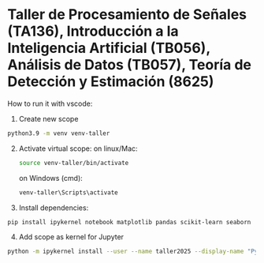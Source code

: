 # Taller de Procesamiento de Señales (TA136), Introducción a la Inteligencia Artificial (TB056), Análisis de Datos (TB057), Teoría de Detección y Estimación (8625)

How to run it with vscode:

1. Create new scope
```bash 
python3.9 -m venv venv-taller
```

2. Activate virtual scope:
    on linux/Mac:
    ```bash 
    source venv-taller/bin/activate
    ```

    on Windows (cmd):

    ```bash 
    venv-taller\Scripts\activate
    ```

3. Install dependencies:

```bash 
pip install ipykernel notebook matplotlib pandas scikit-learn seaborn
```

4. Add scope as kernel for Jupyter

```bash 
python -m ipykernel install --user --name taller2025 --display-name "Python (Taller 2025)"
```